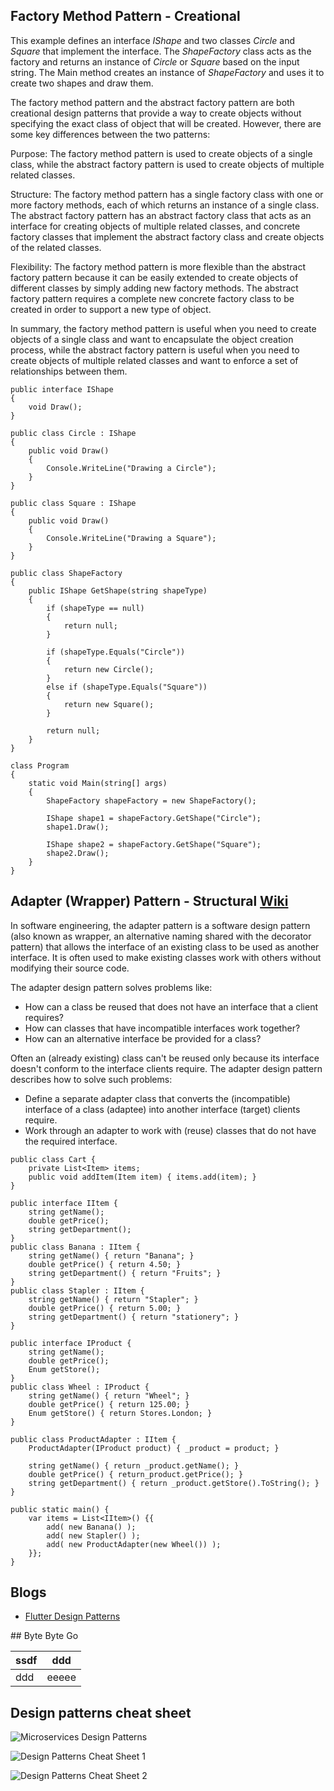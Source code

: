 ## Factory Method Pattern - Creational

This example defines an interface _IShape_ and two classes _Circle_ and _Square_ that implement the interface. The _ShapeFactory_ class acts as the factory and returns an instance of _Circle_ or _Square_ based on the input string. The Main method creates an instance of _ShapeFactory_ and uses it to create two shapes and draw them.


The factory method pattern and the abstract factory pattern are both creational design patterns that provide a way to create objects without specifying the exact class of object that will be created. However, there are some key differences between the two patterns:

Purpose: The factory method pattern is used to create objects of a single class, while the abstract factory pattern is used to create objects of multiple related classes.

Structure: The factory method pattern has a single factory class with one or more factory methods, each of which returns an instance of a single class. The abstract factory pattern has an abstract factory class that acts as an interface for creating objects of multiple related classes, and concrete factory classes that implement the abstract factory class and create objects of the related classes.

Flexibility: The factory method pattern is more flexible than the abstract factory pattern because it can be easily extended to create objects of different classes by simply adding new factory methods. The abstract factory pattern requires a complete new concrete factory class to be created in order to support a new type of object.

In summary, the factory method pattern is useful when you need to create objects of a single class and want to encapsulate the object creation process, while the abstract factory pattern is useful when you need to create objects of multiple related classes and want to enforce a set of relationships between them.

```
public interface IShape
{
    void Draw();
}

public class Circle : IShape
{
    public void Draw()
    {
        Console.WriteLine("Drawing a Circle");
    }
}

public class Square : IShape
{
    public void Draw()
    {
        Console.WriteLine("Drawing a Square");
    }
}

public class ShapeFactory
{
    public IShape GetShape(string shapeType)
    {
        if (shapeType == null)
        {
            return null;
        }

        if (shapeType.Equals("Circle"))
        {
            return new Circle();
        }
        else if (shapeType.Equals("Square"))
        {
            return new Square();
        }

        return null;
    }
}

class Program
{
    static void Main(string[] args)
    {
        ShapeFactory shapeFactory = new ShapeFactory();

        IShape shape1 = shapeFactory.GetShape("Circle");
        shape1.Draw();

        IShape shape2 = shapeFactory.GetShape("Square");
        shape2.Draw();
    }
}
```

## Adapter (Wrapper) Pattern - Structural [Wiki](https://en.wikipedia.org/wiki/Adapter_pattern)

In software engineering, the adapter pattern is a software design pattern (also known as wrapper, an alternative naming shared with the decorator pattern) that allows the interface of an existing class to be used as another interface. It is often used to make existing classes work with others without modifying their source code.

The adapter design pattern solves problems like:
- How can a class be reused that does not have an interface that a client requires?
- How can classes that have incompatible interfaces work together?
- How can an alternative interface be provided for a class?

Often an (already existing) class can't be reused only because its interface doesn't conform to the interface clients require.
The adapter design pattern describes how to solve such problems:
- Define a separate adapter class that converts the (incompatible) interface of a class (adaptee) into another interface (target) clients require.
- Work through an adapter to work with (reuse) classes that do not have the required interface.

```
public class Cart {
	private List<Item> items;
	public void addItem(Item item) { items.add(item); }
}

public interface IItem {
	string getName();
	double getPrice();
	string getDepartment();
}
public class Banana : IItem {
	string getName() { return "Banana"; }
	double getPrice() { return 4.50; }
	string getDepartment() { return "Fruits"; }
}
public class Stapler : IItem {
	string getName() { return "Stapler"; }
	double getPrice() { return 5.00; }
	string getDepartment() { return "stationery"; }
}

public interface IProduct {
	string getName();
	double getPrice();
	Enum getStore();
}
public class Wheel : IProduct {
	string getName() { return "Wheel"; }
	double getPrice() { return 125.00; }
	Enum getStore() { return Stores.London; }
}

public class ProductAdapter : IItem {
	ProductAdapter(IProduct product) { _product = product; }

	string getName() { return _product.getName(); }
	double getPrice() { return_product.getPrice(); }
	string getDepartment() { return _product.getStore().ToString(); }
}

public static main() {
	var items = List<IItem>() {{
		add( new Banana() );
		add( new Stapler() );
		add( new ProductAdapter(new Wheel()) );
	}};
}
```

## Blogs
- [Flutter Design Patterns](https://kazlauskas.dev/flutter-design-patterns-0-introduction)

## Byte Byte Go

|ssdf|ddd|
|---|---|
|ddd|eeeee|

## Design patterns cheat sheet  
![Microservices Design Patterns](../examples/resources/microservices_design_patterns.png)  

![Design Patterns Cheat Sheet 1](../examples/resources/design_patterns_cheat_sheet_1.png)  
  
![Design Patterns Cheat Sheet 2](../examples/resources/design_patterns_cheat_sheet_2.png)
